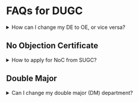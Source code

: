 # FAQs for DUGC

<details>
  <summary>How can I change my DE to OE, or vice versa?</summary>
  Register courses according to the course template. All corrections in the course type will be taken care of at the time of graduation as per the course template.
</details>


## No Objection Certificate
<details>
  <summary>How to apply for NoC from SUGC?</summary>
  SUGC has its own format for NOC in summer and winter vacation. In this regard if you want a NOC letter then kindly provide below documents:

1. Copy of Advertisement/Notification 
2. Receipt of Rs. 50/-
3. Internship Form (DoAA office)
4. Internship Form (DoIR office)- This form is only applicable if your Internship is scheduled abroad.

You may deposit fee amount in below account:

- Bank name:STATE BANK OF INDIA
- Bank branch: IIT KANPUR
- Bank A/c No.: 35973361835
- Bank Swift code: SBININBB499
- Beneficiary code: SBIN0001161
- Beneficiary name: Registrar, IIT Kanpur
</details>

## Double Major
<details>
  <summary>Can I change my double major (DM) department?</summary>

1. To apply again for DM in 7th semester, you have to drop the currently allotted Double Major from current department.
2. After dropping Double Major programme, it may be difficult to get DM in any other department.
3. In case you change your mind after dropping Double Major from current deparment and want to return back, then this may not be possible.

If you understand above points well, you may request for drop by sending a mail to DUGC conveners of both the departments (current and the new).
</details>

